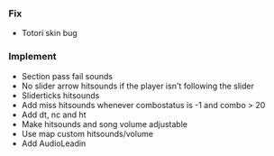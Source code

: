 ### Fix
- Totori skin bug

### Implement
- Section pass fail sounds
- No slider arrow hitsounds if the player isn't following the slider
- Sliderticks hitsounds
- Add miss hitsounds whenever combostatus is -1 and combo > 20
- Add dt, nc and ht
- Make hitsounds and song volume adjustable
- Use map custom hitsounds/volume
- Add AudioLeadin
